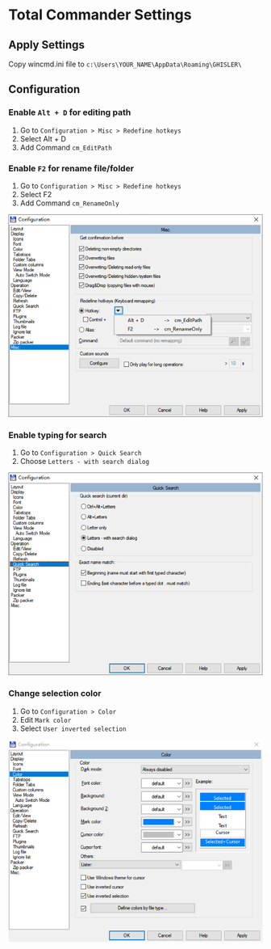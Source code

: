 # Total Commander Settings

## Apply Settings

Copy wincmd.ini file to `c:\Users\YOUR_NAME\AppData\Roaming\GHISLER\`

## Configuration

### Enable `Alt + D` for editing path

1. Go to `Configuration > Misc > Redefine hotkeys`
1. Select Alt + D
1. Add Command `cm_EditPath`

### Enable `F2` for rename file/folder

1. Go to `Configuration > Misc > Redefine hotkeys`
1. Select F2
1. Add Command `cm_RenameOnly`

![](./imgs/conf-misc.png)

### Enable typing for search

1. Go to `Configuration > Quick Search`
1. Choose `Letters - with search dialog`

![](./imgs/conf-quick-search.png)

### Change selection color

1. Go to `Configuration > Color`
1. Edit `Mark color`
1. Select `User inverted selection`

![](./imgs/conf-color.png)
